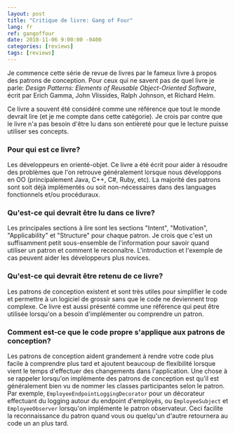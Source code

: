 ```yaml
---
layout: post
title: "Critique de livre: Gang of Four"
lang: fr
ref: gangoffour
date: 2018-11-06 9:00:00 -0400
categories: [reviews]
tags: [reviews]
---
```

Je commence cette série de revue de livres par le fameux livre à propos des patrons de conception. Pour ceux qui ne savent pas de quel livre je parle: *Design Patterns: Elements of Reusable Object-Oriented Software*, écrit par Erich Gamma, John Vlissides, Ralph Johnson, et Richard Helm.

Ce livre a souvent été considéré comme une référence que tout le monde devrait lire (et je me compte dans cette catégorie). Je crois par contre que le livre n'a pas besoin d'être lu dans son entièreté pour que le lecture puisse utiliser ses concepts.

### Pour qui est ce livre?
Les développeurs en orienté-objet. Ce livre a été écrit pour aider à résoudre des problèmes que l'on retrouve généralement lorsque nous développons en OO (principalement Java, C++, C#, Ruby, etc). La majorité des patrons sont soit déjà implémentés ou soit non-nécessaires dans des languages fonctionnels et/ou procéduraux.

### Qu'est-ce qui devrait être lu dans ce livre?
Les principales sections à lire sont les sections "Intent", "Motivation", "Applicability" et "Structure" pour chaque patron. Je crois que c'est un suffisamment petit sous-ensemble de l'information pour savoir quand utiliser un patron et comment le reconnaître. L'introduction et l'exemple de cas peuvent aider les développeurs plus novices.

### Qu'est-ce qui devrait être retenu de ce livre?
Les patrons de conception existent et sont très utiles pour simplifier le code et permettre à un logiciel de grossir sans que le code ne deviennent trop complexe. Ce livre est aussi présenté comme une référence qui peut être utilisée lorsqu'on a besoin d'implémenter ou comprendre un patron.

### Comment est-ce que le code propre s'applique aux patrons de conception?
Les patrons de conception aident grandement à rendre votre code plus facile à comprendre plus tard et ajoutent beaucoup de flexibilité lorsque vient le temps d'effectuer des changements dans l'application. Une chose à se rappeler lorsqu'on implémente des patrons de conception est qu'il est généralement bien vu de nommer les classes participantes selon le patron. Par exemple, `EmployeeEndpointLoggingDecorator` pour un décorateur effectuant du logging autour du endpoint d'employés, ou `EmployeeSubject` et `EmployeeObserver` lorsqu'on implémente le patron observateur. Ceci facilite la reconnaissance du patron quand vous ou quelqu'un d'autre retournera au code un an plus tard.
